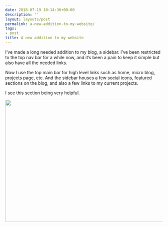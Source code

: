 ```yaml
---
date: 2018-07-19 10:14:36+00:00
description: ''
layout: layouts/post
permalink: a-new-addition-to-my-website/
tags:
- post
title: A new addition to my website
---
```


<p>I&#8217;ve made a long needed addition to my blog, a sidebar. I&#8217;ve been restricted to the top nav bar for a while now, and it&#8217;s been a pain to keep it simple but also have all the needed links.</p>
<p>Now I use the top main bar for high level links such as home, micro blog, projects page, etc. And the sidebar houses a few social icons, featured sections on the blog, and also a few links to my current projects.</p>
<p>I see this section being very helpful.</p>
<p><img loading="lazy" src="https://chrishannah.me/wp-content/uploads/2018/07/e83d64c15a-1.jpg" width="600" height="390" /></p>